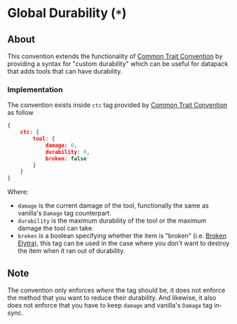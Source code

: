 # Global Durability (`*`)

## About

This convention extends the functionality of [Common Trait Convention](./common_trait.md) by providing a syntax for "custom durability" which can be useful for datapack that adds tools that can have durability.

### Implementation

The convention exists inside `ctc` tag provided by [Common Trait Convention](./common_trait.md) as follow

```json
{
    ctc: {
        tool: {
            damage: 0,
            durability: 0,
            broken: false
        }
    }
}
```

Where:

- `damage` is the current damage of the tool, functionally the same as vanilla's `Damage` tag counterpart.
- `durability` is the maximum durability of the tool or the maximum damage the tool can take.
- `broken` is a boolean specifying whether the item is "broken" (i.e. [Broken Elytra](https://minecraft.gamepedia.com/Elytra)), this tag can be used in the case where you don't want to destroy the item when it ran out of durability.

## Note

The convention only enforces *where* the tag should be, it does not enforce the method that you want to reduce their durability. And likewise, it also does not enforce that you have to keep `damage` and vanilla's `Damage` tag in-sync.
